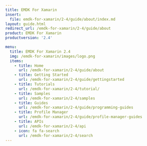 ```yaml
---
title: EMDK For Xamarin
insert:
  file: emdk-for-xamarin/2-4/guide/about/index.md
layout: guide.html
redirect_url: /emdk-for-xamarin/2-4/guide/about
product: EMDK For Xamarin
productversion: '2.4'

menu:
  title: EMDK For Xamarin 2.4
  img: /emdk-for-xamarin/images/logo.png
  items:
    - title: Home
      url: /emdk-for-xamarin/2-4/guide/about
    - title: Getting Started
      url: /emdk-for-xamarin/2-4/guide/gettingstarted
    - title: Tutorials
      url: /emdk-for-xamarin/2-4/tutorial/
    - title: Samples
      url: /emdk-for-xamarin/2-4/samples
    - title: Guides
      url: /emdk-for-xamarin/2-4/guide/programming-guides
    - title: Profile Manager
      url: /emdk-for-xamarin/2-4/guide/profile-manager-guides
    - title: APIs
      url: /emdk-for-xamarin/2-4/api
    - icon: fa fa-search
      url: /emdk-for-xamarin/2-4/search
---
```

